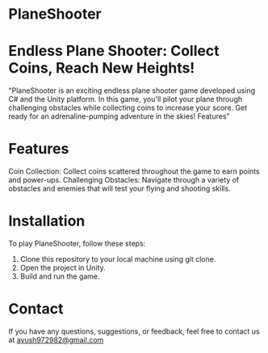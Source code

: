 # PlaneShooter
# Endless Plane Shooter: Collect Coins, Reach New Heights!
"PlaneShooter is an exciting endless plane shooter game developed using C# and the Unity platform. In this game, you'll pilot your plane through challenging obstacles while collecting coins to increase your score. Get ready for an adrenaline-pumping adventure in the skies!
Features"

# Features
Coin Collection: Collect coins scattered throughout the game to earn points and power-ups.
Challenging Obstacles: Navigate through a variety of obstacles and enemies that will test your flying and shooting skills.

# Installation
To play PlaneShooter, follow these steps:

1. Clone this repository to your local machine using git clone.
2. Open the project in Unity.
3. Build and run the game.

# Contact
If you have any questions, suggestions, or feedback, feel free to contact us at ayush972982@gmail.com
